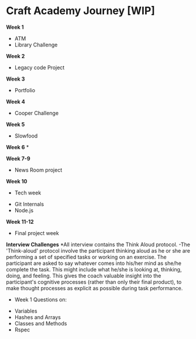 # Craft Academy Journey [WIP]

**Week 1**
* ATM 
* Library Challenge

**Week 2**
* Legacy code Project


**Week 3**
* Portfolio


**Week 4**
* Cooper Challenge


**Week 5**
* Slowfood

**Week 6**
* 

**Week 7-9**
* News Room project

**Week 10**
* Tech week
- Git Internals
- Node.js


**Week 11-12**
* Final project week


**Interview Challenges**
*All interview contains the Think Aloud protocol.
-The 'Think-aloud' protocol involve the participant thinking aloud as he or she are performing a set of specified tasks or working on an exercise. The participant are asked to say whatever comes into his/her mind as she/he complete the task. This might include what he/she is looking at, thinking, doing, and feeling. This gives the coach valuable insight into the participant's cognitive processes (rather than only their final product), to make thought processes as explicit as possible during task performance.

* Week 1 Questions on: 
- Variables
- Hashes and Arrays
- Classes and Methods
- Rspec

